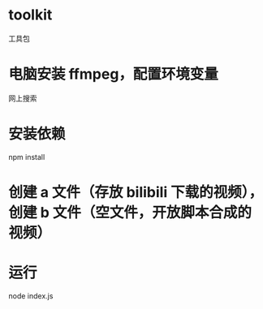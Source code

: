 # toolkit

工具包

# 电脑安装 ffmpeg，配置环境变量

网上搜索

# 安装依赖

npm install

# 创建 a 文件（存放 bilibili 下载的视频），创建 b 文件（空文件，开放脚本合成的视频）

# 运行

node index.js
